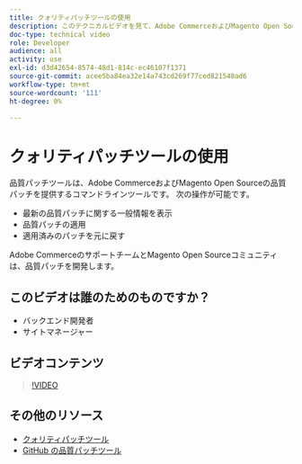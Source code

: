 ```yaml
---
title: クォリティパッチツールの使用
description: このテクニカルビデオを見て、Adobe CommerceおよびMagento Open Sourceの品質パッチツールの使用方法を学びます。
doc-type: technical video
role: Developer
audience: all
activity: use
exl-id: d3d42654-8574-48d1-814c-ec46107f1371
source-git-commit: acee5ba84ea32e14a743cd269f77ced821548ad6
workflow-type: tm+mt
source-wordcount: '111'
ht-degree: 0%

---
```


# クォリティパッチツールの使用

品質パッチツールは、Adobe CommerceおよびMagento Open Sourceの品質パッチを提供するコマンドラインツールです。 次の操作が可能です。

- 最新の品質パッチに関する一般情報を表示
- 品質パッチの適用
- 適用済みのパッチを元に戻す

Adobe CommerceのサポートチームとMagento Open Sourceコミュニティは、品質パッチを開発します。

## このビデオは誰のためのものですか？

- バックエンド開発者
- サイトマネージャー

## ビデオコンテンツ

>[!VIDEO](https://video.tv.adobe.com/v/344000?quality=12&learn=on)

## その他のリソース

- [クォリティパッチツール](https://devdocs.magento.com/quality-patches/tool.html)
- [GitHub の品質パッチツール](https://github.com/magento/quality-patches)
